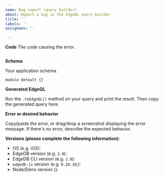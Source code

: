 ```yaml
---
name: Bug report (query builder)
about: Report a bug in the EdgeQL query builder
title: ''
labels: ''
assignees: ''

---
```


**Code**
The code causing the error.

```typescript
```

**Schema**

Your application schema. 

```
module default {}
```

**Generated EdgeQL**

Run the `.toEdgeQL()` method on your query and print the result. Then copy the generated query here.

**Error or desired behavior**

Copy/paste the error, or drag/drop a screenshot displaying the error message. If there's no error, describe the expected behavior.


**Versions (please complete the following information):**
- OS (e.g. iOS):
- EdgeDB version (e.g. `2.0`):
- EdgeDB CLI version (e.g. `2.0`):
- `edgedb-js` version (e.g. `0.20.10`;):
- Node/Deno version ():
